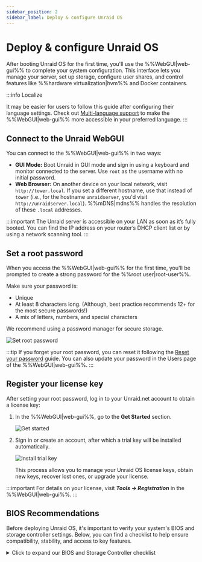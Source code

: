 ```yaml
---
sidebar_position: 2
sidebar_label: Deploy & configure Unraid OS
---
```


# Deploy & configure Unraid OS

After booting Unraid OS for the first time, you'll use the %%WebGUI|web-gui%% to complete your system configuration. This interface lets you manage your server, set up storage, configure user shares, and control features like %%hardware virtualization|hvm%% and Docker containers.

:::info Localize

It may be easier for users to follow this guide after configuring their language settings.  Check out [Multi-language support](../../using-unraid-to/customize-your-experience/multi-language-support.md) to make the %%WebGUI|web-gui%% more accessible in your preferred language.
:::

## Connect to the Unraid WebGUI

You can connect to the %%WebGUI|web-gui%% in two ways:

- **GUI Mode:** Boot Unraid in GUI mode and sign in using a keyboard and monitor connected to the server. Use `root` as the username with no initial password.
- **Web Browser:** On another device on your local network, visit `http://tower.local`. If you set a different hostname, use that instead of `tower` (i.e., for the hostname `unraidserver`, you'd visit `http://unraidserver.local`). %%mDNS|mdns%% handles the resolution of these `.local` addresses.

:::important
The Unraid server is accessible on your LAN as soon as it’s fully booted. You can find the IP address on your router’s DHCP client list or by using a network scanning tool.
:::

## Set a root password

When you access the %%WebGUI|web-gui%% for the first time, you'll be prompted to create a strong password for the %%root user|root-user%%.

Make sure your password is:

- Unique
- At least 8 characters long.  (Although, best practice recommends 12+ for the most secure passwords!)
- A mix of letters, numbers, and special characters

We recommend using a password manager for secure storage.

<div style={{ margin: 'auto', maxWidth: '300px'}}>

![Set root password](/img/Set_root_password.png)

</div>

:::tip
If you forget your root password, you can reset it following the [Reset your password](../../system-administration/secure-your-server/user-management.md#reset-your-password) guide. You can also update your password in the Users page of the %%WebGUI|web-gui%%.
:::

## Register your license key

After setting your root password, log in to your Unraid.net account to obtain a license key:

1. In the %%WebGUI|web-gui%%, go to the **Get Started** section.
    <div style={{ margin: 'auto', maxWidth: '500px'}}>

    ![Get started](/img/Upc_get_started.png)

    </div>
2. Sign in or create an account, after which a trial key will be installed automatically.
    <div style={{ margin: 'auto', maxWidth: '500px'}}>

    ![Install trial key](/img/Upc_install_trial_key.png)

    </div>

    This process allows you to manage your Unraid OS license keys, obtain new keys, recover lost ones, or upgrade your license.

:::important
For details on your license, visit ***Tools → Registration*** in the %%WebGUI|web-gui%%.
:::

## BIOS Recommendations

Before deploying Unraid OS, it's important to verify your system's BIOS and storage controller settings. Below, you can find a checklist to help ensure compatibility, stability, and access to key features.

<details>
    <summary>Click to expand our BIOS and Storage Controller checklist</summary>

    Proper BIOS and storage controller configuration is vital for a stable Unraid OS deployment. Use this checklist before your first boot.

### Basic Settings

 ✅ Set the USB flash drive as the primary boot device.  
 ✅ Configure the storage controller to **%%AHCI|ahci%%** mode with SATA connections.  
 ✅ Set the controller to **%%HBA mode|hba-mode%%** (not **%%RAID|raid%%**).  
 ✅ Disable **Secure Boot** as it is not supported by Unraid OS.  

### Advanced Settings

 ✅ Enable **%%hardware virtualization|hvm%%** features (e.g., **%%Intel VT-x|intel-vt-x%%** or **%%AMD-V|amd-v%%**) for **%%virtual machines (VMs)|vm%%**.  
 ✅ Enable **%%IOMMU|iommu%%** support (Intel VT-d or AMD-Vi) for PCI device assignment to VMs.

### Troubleshooting Tips

If Unraid OS does not boot, try:

 ✅ Adjusting the boot order to: **Forced-FDD**, **USB-HDD**, **USB-ZIP**.  
 ✅ Disabling USB 2.0/3.0 support.  
 ✅ Toggling any Fast Boot features.  
 ✅ Toggling USB keyboard support.

For further assistance, visit the [Unraid general support forum](https://forums.unraid.net/).

:::important
Many motherboards limit boot device selection to 12 hard drives. If your USB flash drive is recognized as a hard drive, you may not be able to boot from it after installing 12 physical hard drives. Configure the BIOS to treat the flash drive as a removable device whenever possible.

If using an add-on HBA, you may be able to disable INT 13h support to prevent its connected drives from appearing in the bootable devices list, helping to stay within the 12-drive limit.
:::

</details>
